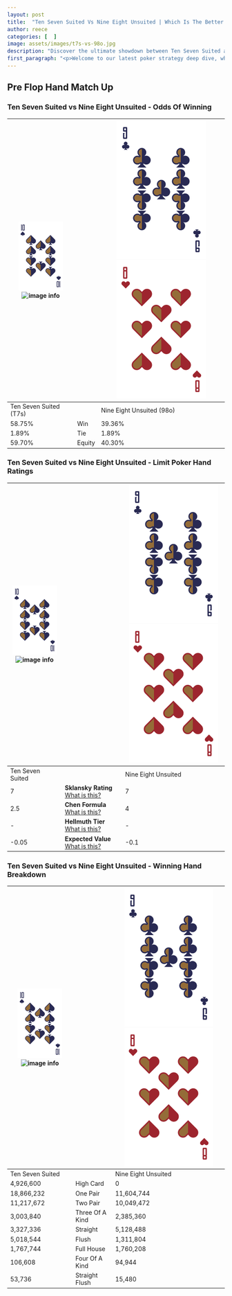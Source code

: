 ```yaml
---
layout: post
title:  "Ten Seven Suited Vs Nine Eight Unsuited | Which Is The Better Hand In Poker? A Complete Guide"
author: reece
categories: [  ]
image: assets/images/t7s-vs-98o.jpg
description: "Discover the ultimate showdown between Ten Seven Suited and Nine Eight Unsuited in poker! Uncover the odds, strategies, and scenarios where one hand triumphs over the other. Get ready to up your poker game with this thrilling analysis."
first_paragraph: "<p>Welcome to our latest poker strategy deep dive, where we're pitting two distinct hands against each other in a high-stakes showdown: Ten Seven Suited vs Nine Eight Unsuited.</p><p>In the dynamic world of poker, every decision counts, and knowing which hand holds the upper hand is key to your success at the table.</p><p>In this article, we'll dissect these two hands, explore the scenarios where one dominates the other, and equip you with the knowledge to make strategic choices that can tip the odds in your favor.</p><p>Get ready to unravel the intriguing dynamics of these poker hands and elevate your game to new heights.</p>"
---
```




[comment]: # (sp0)

## Pre Flop Hand Match Up

<div class="table hand-ratings" markdown="1"> 



### Ten Seven Suited vs Nine Eight Unsuited - Odds Of Winning


    
| ![image info](assets/images/hand1/T.png) ![image info](assets/images/hand1/7s.png) |  | ![image info](assets/images/hand2/9.png) ![image info](assets/images/hand2/8o.png) |
| -------- | -------- | -------- |
| Ten Seven Suited (T7s) |  | Nine Eight Unsuited (98o) |
| 58.75% | Win | 39.36% |
| 1.89% | Tie | 1.89% |
| 59.70% | Equity | 40.30% |




[comment]: # (sp1)



### Ten Seven Suited vs Nine Eight Unsuited - Limit Poker Hand Ratings


    
| ![image info](assets/images/hand1/T.png) ![image info](assets/images/hand1/7s.png) |  | ![image info](assets/images/hand2/9.png) ![image info](assets/images/hand2/8o.png) |
| -------- | -------- | -------- |
| Ten Seven Suited |  | Nine Eight Unsuited |
| 7 | **Sklansky Rating** [What is this?](/sklansky-rating-explained) | 7 |
| 2.5 | **Chen Formula** [What is this?](/chen-formula-explained) | 4 |
| - | **Hellmuth Tier** [What is this?](/Hellmuth-tier-explained) | - |
| -0.05 | **Expected Value** [What is this?](/expected-value-explained) | -0.1 |




[comment]: # (sp2)



### Ten Seven Suited vs Nine Eight Unsuited - Winning Hand Breakdown


    
| ![image info](assets/images/hand1/T.png) ![image info](assets/images/hand1/7s.png) |  | ![image info](assets/images/hand2/9.png) ![image info](assets/images/hand2/8o.png) |
| -------- | -------- | -------- |
| Ten Seven Suited |  | Nine Eight Unsuited |
| 4,926,600 | High Card | 0 |
| 18,866,232 | One Pair | 11,604,744 |
| 11,217,672 | Two Pair | 10,049,472 |
| 3,003,840 | Three Of A Kind | 2,385,360 |
| 3,327,336 | Straight | 5,128,488 |
| 5,018,544 | Flush | 1,311,804 |
| 1,767,744 | Full House | 1,760,208 |
| 106,608 | Four Of A Kind | 94,944 |
| 53,736 | Straight Flush | 15,480 |




[comment]: # (sp3)



</div>

[comment]: # (sp4)



[comment]: # (sp5)

